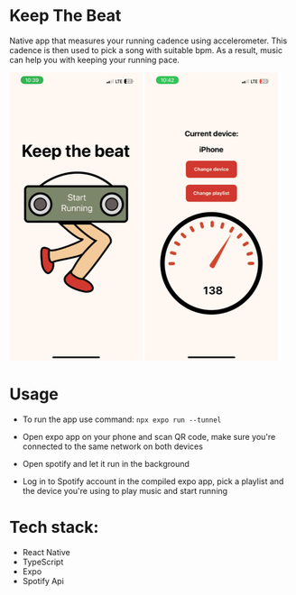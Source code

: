 # Keep The Beat
Native app that measures your running cadence using accelerometer. This cadence is then used to pick a song with suitable bpm. As a result, music can help you with keeping your running pace.

<p style="margin-right: 10px;">
<img src="./start_screen.jpg" width="236" height="512">
<img src="./cadence_meter.jpg" width="236" height="512">
</p>

# Usage
- To run the app use command: `npx expo run --tunnel`

- Open expo app on your phone and scan QR code, make sure you're connected to the same network on both devices

- Open spotify and let it run in the background

- Log in to Spotify account in the compiled expo app, pick a playlist and the device you're using to play music and start running

# Tech stack: 
- React Native
- TypeScript
- Expo
- Spotify Api
